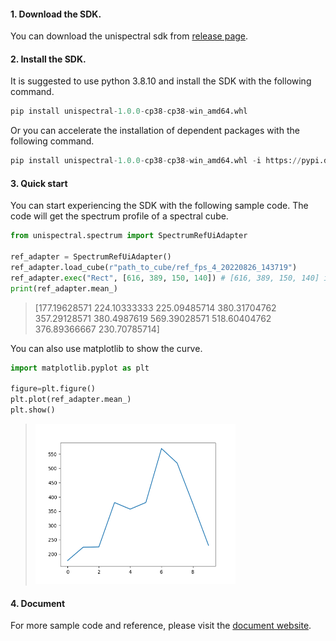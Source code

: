 #### 1. Download the SDK.
You can download the unispectral sdk from [release page](https://github.com/Unispectral-SW/monarch-preprocess-app-docs/releases).

#### 2. Install the SDK.
It is suggested to use python 3.8.10 and install the SDK with the following command.

```python
pip install unispectral-1.0.0-cp38-cp38-win_amd64.whl
```

Or you can accelerate the installation of dependent packages with the following command.
```python
pip install unispectral-1.0.0-cp38-cp38-win_amd64.whl -i https://pypi.douban.com/simple
``` 

#### 3. Quick start
You can start experiencing the SDK with the following sample code. The code will get the spectrum profile of a spectral cube. 
```python
from unispectral.spectrum import SpectrumRefUiAdapter

ref_adapter = SpectrumRefUiAdapter()
ref_adapter.load_cube(r"path_to_cube/ref_fps_4_20220826_143719")
ref_adapter.exec("Rect", [616, 389, 150, 140]) # [616, 389, 150, 140] is the ROI of the cube: [x, y, w, h]
print(ref_adapter.mean_)
```
> [177.19628571 224.10333333 225.09485714 380.31704762 357.29128571
 380.4987619  569.39028571 518.60404762 376.89366667 230.70785714]

 You can also use matplotlib to show the curve.

```python
import matplotlib.pyplot as plt

figure=plt.figure()
plt.plot(ref_adapter.mean_)
plt.show()
```

> <img src="https://github.com/Unispectral-SW/monarch-preprocess-app-docs/blob/main/docs/images/2022-11-07_144508.png?raw=true" width="320" height="256">
 
 #### 4. Document
For more sample code and reference, please visit the [document website](https://unispectral-sw.github.io/monarch-preprocess-app-docs/#/).